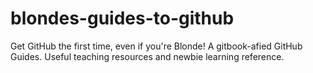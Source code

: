 blondes-guides-to-github
========================

Get GitHub the first time, even if you're Blonde! A gitbook-afied GitHub Guides. Useful teaching resources and newbie learning reference.
